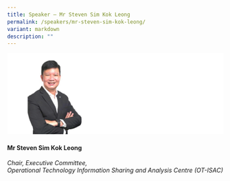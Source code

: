 ```yaml
---
title: Speaker – Mr Steven Sim Kok Leong
permalink: /speakers/mr-steven-sim-kok-leong/
variant: markdown
description: ""
---
```

![](/images/2024%20speakers/Steven_Sim.png)
#### **Mr Steven Sim Kok Leong**

*Chair, Executive Committee, <br>Operational Technology Information Sharing and Analysis Centre (OT-ISAC)*